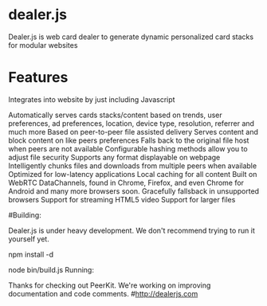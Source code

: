 # dealer.js
Dealer.js is web card dealer to generate dynamic personalized card stacks for modular websites

# Features

Integrates into website by just including Javascript

Automatically serves cards stacks/content based on trends, user preferences, ad preferences, location, device type, resolution, referrer and much more
Based on peer-to-peer file assisted delivery
Serves content and block content on like peers preferences
Falls back to the original file host when peers are not available
Configurable hashing methods allow you to adjust file security
Supports any format displayable on webpage
Intelligently chunks files and downloads from multiple peers when available
Optimized for low-latency applications
Local caching for all content
Built on WebRTC DataChannels, found in Chrome, Firefox, and even Chrome for Android and many more browsers soon. Gracefully fallsback in unsupported browsers
Support for streaming HTML5 video
Support for larger files

#Building:

Dealer.js is under heavy development. We don't recommend trying to run it yourself yet.

npm install -d

node bin/build.js
Running:

<script src="dist/dealer.js"></script>

Thanks for checking out PeerKit. We're working on improving documentation and code comments.
#http://dealerjs.com

